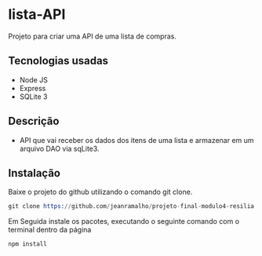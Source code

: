 # lista-API

Projeto para criar uma API de uma lista de compras.

## Tecnologias usadas

* Node JS
* Express
* SQLite 3

## Descrição

* API que vai receber os dados dos itens de uma lista e armazenar em um arquivo DAO via sqLite3.

## Instalação

Baixe o projeto do github utilizando o comando git clone.

```s
git clone https://github.com/jeanramalho/projeto-final-modulo4-resilia.git
```
Em Seguida instale os pacotes, executando o seguinte comando com o terminal dentro da página

```s
npm install
```